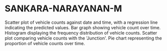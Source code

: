 # SANKARA-NARAYANAN-M
Scatter plot of vehicle counts against date and time, with a regression line indicating the predicted values. Bar graph showing vehicle count over time. Histogram displaying the frequency distribution of vehicle counts. Scatter plot comparing vehicle counts with the 'Junction'. Pie chart representing the proportion of vehicle counts over time.
